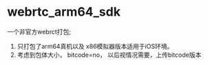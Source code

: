 # webrtc_arm64_sdk
一个非官方webrct打包;

1. 只打包了arm64真机以及 x86模拟器版本适用于iOS环境。
2.  考虑到包体大小， bitcode=no， 以后视情况需要，上传bitcode版本


